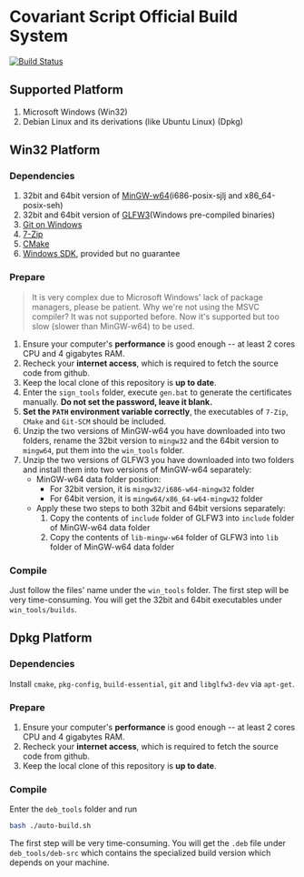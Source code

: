 # Covariant Script Official Build System
[![Build Status](https://travis-ci.org/covscript/csbuild.svg?branch=master)](https://travis-ci.org/covscript/csbuild)
## Supported Platform
1. Microsoft Windows (Win32)
2. Debian Linux and its derivations (like Ubuntu Linux) (Dpkg)
## Win32 Platform
### Dependencies
1. 32bit and 64bit version of [MinGW-w64](https://sourceforge.net/projects/mingw-w64/)(i686-posix-sjlj and x86_64-posix-seh)
2. 32bit and 64bit version of [GLFW3](https://www.glfw.org/download.html)(Windows pre-compiled binaries)
3. [Git on Windows](https://git-scm.com/)
4. [7-Zip](https://www.7-zip.org/)
5. [CMake](https://cmake.org/)
6. [Windows SDK](./sign_tools), provided but no guarantee
### Prepare
> It is very complex due to Microsoft Windows' lack of package managers, please be patient. Why we're not using the MSVC compiler? It was not supported before. Now it's supported but too slow (slower than MinGW-w64) to be used.

1. Ensure your computer's **performance** is good enough -- at least 2 cores CPU and 4 gigabytes RAM.
2. Recheck your **internet access**, which is required to fetch the source code from github.
3. Keep the local clone of this repository is **up to date**.
4. Enter the `sign_tools` folder, execute `gen.bat` to generate the certificates manually. **Do not set the password, leave it blank.**
5. **Set the `PATH` environment variable correctly**, the executables of `7-Zip`, `CMake` and `Git-SCM` should be included.
6. Unzip the two versions of MinGW-w64 you have downloaded into two folders, rename the 32bit version to `mingw32` and the 64bit version to `mingw64`, put them into the `win_tools` folder.
7. Unzip the two versions of GLFW3 you have downloaded into two folders and install them into two versions of MinGW-w64 separately:
    - MinGW-w64 data folder position:
        - For 32bit version, it is `mingw32/i686-w64-mingw32` folder
        - For 64bit version, it is `mingw64/x86_64-w64-mingw32` folder
    - Apply these two steps to both 32bit and 64bit versions separately:
        1) Copy the contents of `include` folder of GLFW3 into `include` folder of MinGW-w64 data folder
        2) Copy the contents of `lib-mingw-w64` folder  of GLFW3 into `lib` folder of MinGW-w64 data folder
### Compile
Just follow the files' name under the `win_tools` folder. The first step will be very time-consuming. You will get the 32bit and 64bit executables under `win_tools/builds`.
## Dpkg Platform
### Dependencies
Install `cmake`, `pkg-config`, `build-essential`, `git` and `libglfw3-dev` via `apt-get`.
### Prepare
1. Ensure your computer's **performance** is good enough -- at least 2 cores CPU and 4 gigabytes RAM.
2. Recheck your **internet access**, which is required to fetch the source code from github.
3. Keep the local clone of this repository is **up to date**.
### Compile
Enter the `deb_tools` folder and run
```sh
bash ./auto-build.sh
```
The first step will be very time-consuming. You will get the `.deb` file under `deb_tools/deb-src` which contains the specialized build version which depends on your machine.
